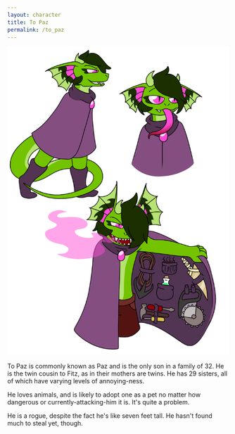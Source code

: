 ```yaml
---
layout: character
title: To Paz
permalink: /to_paz
---
```

![To Paz](/img/paz.png)

To Paz is commonly known as Paz and is the only son in a family of 32. He is the twin cousin to Fitz, as in their mothers are twins. He has 29 sisters, all of which have varying levels of annoying-ness.

He loves animals, and is likely to adopt one as a pet no matter how dangerous or currently-attacking-him it is. It's quite a problem.

He is a rogue, despite the fact he's like seven feet tall. He hasn't found much to steal yet, though. 

